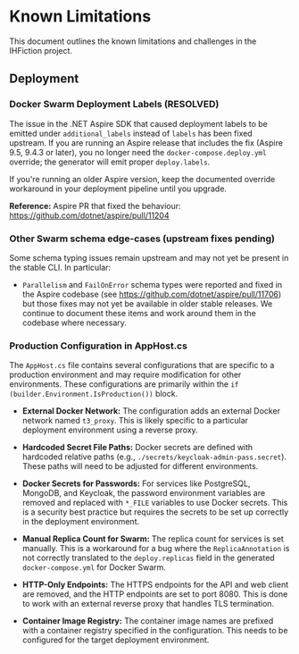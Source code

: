 # Known Limitations

This document outlines the known limitations and challenges in the IHFiction project.

## Deployment

### Docker Swarm Deployment Labels (RESOLVED)

The issue in the .NET Aspire SDK that caused deployment labels to be emitted under `additional_labels` instead of `labels` has been fixed upstream. If you are running an Aspire release that includes the fix (Aspire 9.5, 9.4.3 or later), you no longer need the `docker-compose.deploy.yml` override; the generator will emit proper `deploy.labels`.

If you're running an older Aspire version, keep the documented override workaround in your deployment pipeline until you upgrade.

**Reference:** Aspire PR that fixed the behaviour: https://github.com/dotnet/aspire/pull/11204

### Other Swarm schema edge-cases (upstream fixes pending)

Some schema typing issues remain upstream and may not yet be present in the stable CLI. In particular:

- `Parallelism` and `FailOnError` schema types were reported and fixed in the Aspire codebase (see https://github.com/dotnet/aspire/pull/11706) but those fixes may not yet be available in older stable releases. We continue to document these items and work around them in the codebase where necessary.

### Production Configuration in AppHost.cs

The `AppHost.cs` file contains several configurations that are specific to a production environment and may require modification for other environments. These configurations are primarily within the `if (builder.Environment.IsProduction())` block.

*   **External Docker Network:** The configuration adds an external Docker network named `t3_proxy`. This is likely specific to a particular deployment environment using a reverse proxy.

*   **Hardcoded Secret File Paths:** Docker secrets are defined with hardcoded relative paths (e.g., `./secrets/keycloak-admin-pass.secret`). These paths will need to be adjusted for different environments.

*   **Docker Secrets for Passwords:** For services like PostgreSQL, MongoDB, and Keycloak, the password environment variables are removed and replaced with `*_FILE` variables to use Docker secrets. This is a security best practice but requires the secrets to be set up correctly in the deployment environment.

*   **Manual Replica Count for Swarm:** The replica count for services is set manually. This is a workaround for a bug where the `ReplicaAnnotation` is not correctly translated to the `deploy.replicas` field in the generated `docker-compose.yml` for Docker Swarm.

*   **HTTP-Only Endpoints:** The HTTPS endpoints for the API and web client are removed, and the HTTP endpoints are set to port 8080. This is done to work with an external reverse proxy that handles TLS termination.

*   **Container Image Registry:** The container image names are prefixed with a container registry specified in the configuration. This needs to be configured for the target deployment environment.
